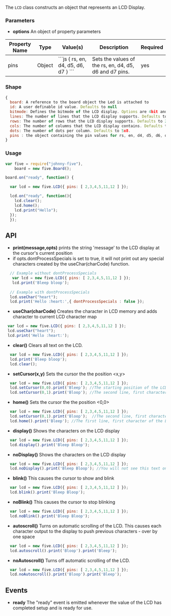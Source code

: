 The `LCD` class constructs an object that represents an LCD Display.

### Parameters

* **options** An object of property parameters
 <table>
  <thead>
    <tr>
      <th>Property Name</th>
      <th>Type</th>
      <th>Value(s)</th>
      <th>Description</th>
      <th>Required</th>
    </tr>
  </thead>
  <tbody>
    <tr>
      <td>pins</td>
      <td>Object</td>
      <td>
```js
{ rs, en, d4, d5, d6, d7 }
```
</td>
     <td>
       Sets the values of the rs, en, d4, d5, d6 and d7 pins.
     </td>
      <td>
        yes
      </td>
    </tr>
  </tbody>
  </table>

### Shape

```js
{
  board: A reference to the board object the Led is attached to
  id: A user definable id value. Defaults to null
  bitmode: Defines the bitmode of the LCD display. Options are 4bit and 8bit.
  lines: The number of lines that the LCD display supports. Defaults to 2.
  rows: The number of rows that the LCD display supports. Defaults to 2.
  cols: The number of columns that the LCD display contains. Defaults to 16.
  dots: The number of dots per column. Defaults to 5x8.
  pins : the object containing the pin values for rs, en, d4, d5, d6, d7
}
```

### Usage

```js
var five = require("johnny-five"), 
    board = new five.Board();

board.on("ready", function() {

  var lcd = new five.LCD({ pins: [ 2,3,4,5,11,12 ] });

  lcd.on("ready", function(){
    lcd.clear();
    lcd.home();
    lcd.print("Hello");
  });
  });

```

## API

- **print(message,opts)** prints the string 'message' to the LCD display at the cursor's current position
- if opts.dontProcessSpecials is set to true, it will not print out any special characters created by the useChar(charCode) function.

``` js
  // Example without dontProcessSpecials
   var lcd = new five.LCD({ pins: [ 2,3,4,5,11,12 ] });
   lcd.print('Bleep bloop');
  
  // Example with dontProcessSpecials
  lcd.useChar("heart");
  lcd.print('Hello :heart:',{ dontProcessSpecials : false });
```

- **useChar(charCode)** Creates the character in LCD memory and adds character to current LCD character map 

``` js
 var lcd = new five.LCD({ pins: [ 2,3,4,5,11,12 ] });
 lcd.useChar("heart");
 lcd.print('Hello :heart:');
```

- **clear()** Clears all text on the LCD. 

``` js
  var lcd = new five.LCD({ pins: [ 2,3,4,5,11,12 ] });
  lcd.print('Bleep bloop');
  lcd.clear();
```

- **setCursor(x,y)** Sets the cursor the the position <x,y>

``` js
  var lcd = new five.LCD({ pins: [ 2,3,4,5,11,12 ] });
  lcd.setCursor(0,0).print('Bleep'); //The starting position of the LCD display
  lcd.setCursor(0,1).print('Bloop'); //The second line, first character of the LCD display
```

- **home()** Sets the cursor the the position <0,0>

``` js
  var lcd = new five.LCD({ pins: [ 2,3,4,5,11,12 ] });
  lcd.setCursor(0,1).print('Bloop');  //The second line, first character of the LCD display
  lcd.home().print('Bleep'); //The first line, first character of the LCD display
```

- **display()** Shows the characters on the LCD display

``` js
  var lcd = new five.LCD({ pins: [ 2,3,4,5,11,12 ] });
  lcd.display().print('Bleep Bloop');
```
- **noDisplay()** Shows the characters on the LCD display

``` js
  var lcd = new five.LCD({ pins: [ 2,3,4,5,11,12 ] });
  lcd.noDisplay().print('Bleep Bloop'); //You will not see this text on the LCD display
```

- **blink()** This causes the cursor to show and blink

``` js
  var lcd = new five.LCD({ pins: [ 2,3,4,5,11,12 ] });
  lcd.blink().print('Bleep Bloop');
```

- **noBlink()** This causes the cursor to stop blinking

``` js
  var lcd = new five.LCD({ pins: [ 2,3,4,5,11,12 ] });
  lcd.noBlink().print('Bleep Bloop');
```
- **autoscroll()** Turns on automatic scrolling of the LCD. This causes each character output to the display to push previous characters -  over by one space

``` js
  var lcd = new five.LCD({ pins: [ 2,3,4,5,11,12 ] });
  lcd.autoscroll().print('Bloop').print('Bleep');
```
- **noAutoscroll()** Turns off automatic scrolling of the LCD.

``` js
  var lcd = new five.LCD({ pins: [ 2,3,4,5,11,12 ] });
  lcd.noAutoscroll().print('Bloop').print('Bleep');
```

## Events

- **ready** The "ready" event is emitted whenever the value of the LCD has completed setup and is ready for use.
